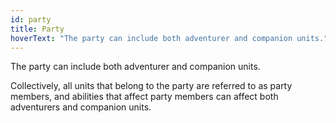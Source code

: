 ```yaml
---
id: party
title: Party
hoverText: "The party can include both adventurer and companion units."
---
```


The party can include both adventurer and companion units.

Collectively, all units that belong to the party are referred to as party members, and abilities that affect party members can affect both adventurers and companion units.

